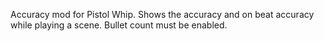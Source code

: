 Accuracy mod for Pistol Whip. 
Shows the accuracy and on beat accuracy while playing a scene.
Bullet count must be enabled.